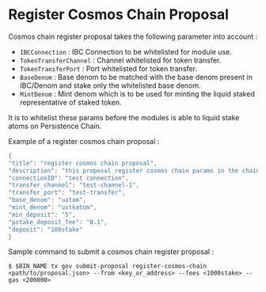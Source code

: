 <!--
order: 1
-->

# Register Cosmos Chain Proposal

Cosmos chain register proposal takes the following parameter into account : 
- `IBCConnection` : IBC Connection to be whitelisted for module use.
- `TokenTransferChannel` : Channel whitelisted for token transfer.
- `TokenTransferPort` : Port whitelisted for token transfer.
- `BaseDenom` : Base denom to be matched with the base denom present in IBC/Denom and stake only the whitelisted base denom.
- `MintDenom` : Mint denom which is to be used for minting the liquid staked representative of staked token.

It is to whitelist these params before the modules is able to liquid stake atoms on Persistence Chain.

Example of a register cosmos chain proposal :
```go
{
"title": "register cosmos chain proposal",
"description": "this proposal register cosmos chain params in the chain",
"connectionID": "test connection",
"transfer_channel": "test-channel-1",
"transfer_port": "test-transfer",
"base_denom": "uatom",
"mint_denom": "ustkatom",
"min_deposit": "5",
"pstake_deposit_fee": "0.1",
"deposit": "100stake"
}
```

Sample command to submit a cosmos chain register proposal : 
```
$ $BIN_NAME tx gov submit-proposal register-cosmos-chain <path/to/proposal.json> --from <key_or_address> --fees <1000stake> --gas <200000>
```